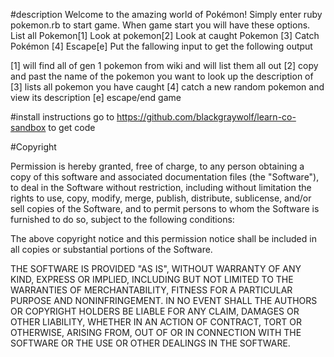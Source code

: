 #description
Welcome to the amazing world of Pokémon! Simply enter ruby pokemon.rb to start game.
When game start you will have these options. 
List all Pokemon[1] Look at pokemon[2] Look at caught Pokemon [3] Catch Pokémon [4] Escape[e]
Put the fallowing input to get the following output

[1]  will find all of gen 1 pokemon from wiki and will list them all out
[2] copy and past the name of the pokemon you want to look up the description of
[3] lists all pokemon you have caught 
[4] catch a new random pokemon and view its description
[e] escape/end game

#install instructions
go to https://github.com/blackgraywolf/learn-co-sandbox to get code

#Copyright <YEAR> <COPYRIGHT HOLDER>

Permission is hereby granted, free of charge, to any person obtaining a copy of this software and associated documentation files (the "Software"), to deal in the Software without restriction, including without limitation the rights to use, copy, modify, merge, publish, distribute, sublicense, and/or sell copies of the Software, and to permit persons to whom the Software is furnished to do so, subject to the following conditions:

The above copyright notice and this permission notice shall be included in all copies or substantial portions of the Software.

THE SOFTWARE IS PROVIDED "AS IS", WITHOUT WARRANTY OF ANY KIND, EXPRESS OR IMPLIED, INCLUDING BUT NOT LIMITED TO THE WARRANTIES OF MERCHANTABILITY, FITNESS FOR A PARTICULAR PURPOSE AND NONINFRINGEMENT. IN NO EVENT SHALL THE AUTHORS OR COPYRIGHT HOLDERS BE LIABLE FOR ANY CLAIM, DAMAGES OR OTHER LIABILITY, WHETHER IN AN ACTION OF CONTRACT, TORT OR OTHERWISE, ARISING FROM, OUT OF OR IN CONNECTION WITH THE SOFTWARE OR THE USE OR OTHER DEALINGS IN THE SOFTWARE.
